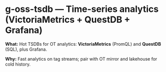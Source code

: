 # g-oss-tsdb — Time-series analytics (VictoriaMetrics + QuestDB + Grafana)

**What:** Hot TSDBs for OT analytics: **VictoriaMetrics** (PromQL) and **QuestDB** (SQL), plus Grafana.

**Why:** Fast analytics on tag streams; pair with OT mirror and lakehouse for cold history.
